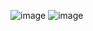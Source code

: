 
![image](https://github.com/nKokila16/Excel-Projects/assets/154254629/24eeb8bf-97d4-4933-a23b-7e39ebd81a33)
![image](https://github.com/nKokila16/Excel-Projects/assets/154254629/4f8d9e9c-ef63-483e-b74c-a67dcbe16c77)

